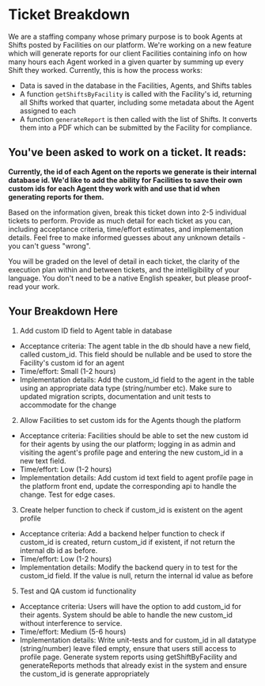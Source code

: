 # Ticket Breakdown

We are a staffing company whose primary purpose is to book Agents at Shifts posted by Facilities on our platform. We're working on a new feature which will generate reports for our client Facilities containing info on how many hours each Agent worked in a given quarter by summing up every Shift they worked. Currently, this is how the process works:

- Data is saved in the database in the Facilities, Agents, and Shifts tables
- A function `getShiftsByFacility` is called with the Facility's id, returning all Shifts worked that quarter, including some metadata about the Agent assigned to each
- A function `generateReport` is then called with the list of Shifts. It converts them into a PDF which can be submitted by the Facility for compliance.

## You've been asked to work on a ticket. It reads:

**Currently, the id of each Agent on the reports we generate is their internal database id. We'd like to add the ability for Facilities to save their own custom ids for each Agent they work with and use that id when generating reports for them.**

Based on the information given, break this ticket down into 2-5 individual tickets to perform. Provide as much detail for each ticket as you can, including acceptance criteria, time/effort estimates, and implementation details. Feel free to make informed guesses about any unknown details - you can't guess "wrong".

You will be graded on the level of detail in each ticket, the clarity of the execution plan within and between tickets, and the intelligibility of your language. You don't need to be a native English speaker, but please proof-read your work.

## Your Breakdown Here

1. Add custom ID field to Agent table in database

- Acceptance criteria: The agent table in the db should have a new field, called custom_id. This field should be nullable and be used to store the Facility's custom id for an agent
- Time/effort: Small (1-2 hours)
- Implementation details: Add the custom_id field to the agent in the table using an appropriate data type (string/number etc). Make sure to updated migration scripts, documentation and unit tests to accommodate for the change

2. Allow Facilities to set custom ids for the Agents though the platform

- Acceptance criteria: Facilities should be able to set the new custom id for their agents by using the our platform; logging in as admin and visiting the agent's profile page and entering the new custom_id in a new text field.
- Time/effort: Low (1-2 hours)
- Implementation details: Add custom id text field to agent profile page in the platform front end, update the corresponding api to handle the change. Test for edge cases.

3. Create helper function to check if custom_id is existent on the agent profile

- Acceptance criteria: Add a backend helper function to check if custom_id is created, return custom_id if existent, if not return the internal db id as before.
- Time/effort: Low (1-2 hours)
- Implementation details: Modify the backend query in to test for the custom_id field. If the value is null, return the internal id value as before

5. Test and QA custom id functionality

- Acceptance criteria: Users will have the option to add custom_id for their agents. System should be able to handle the new custom_id without interference to service.
- Time/effort: Medium (5-6 hours)
- Implementation details: Write unit-tests and for custom_id in all datatype (string/number) leave filed empty, ensure that users still access to profile page. Generate system reports using getShiftByFacility and generateReports methods that already exist in the system and ensure the custom_id is generate appropriately
